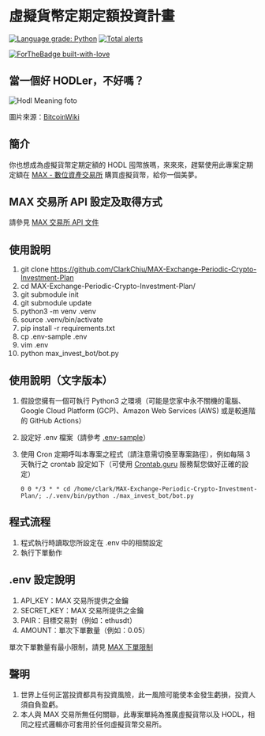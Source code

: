 # 虛擬貨幣定期定額投資計畫

[![Language grade: Python](https://img.shields.io/lgtm/grade/python/g/ClarkChiu/MAX-Exchange-Periodic-Crypto-Investment-Plan.svg?logo=lgtm&logoWidth=18)](https://lgtm.com/projects/g/ClarkChiu/MAX-Exchange-Periodic-Crypto-Investment-Plan/context:python)
[![Total alerts](https://img.shields.io/lgtm/alerts/g/ClarkChiu/MAX-Exchange-Periodic-Crypto-Investment-Plan.svg?logo=lgtm&logoWidth=18)](https://lgtm.com/projects/g/ClarkChiu/MAX-Exchange-Periodic-Crypto-Investment-Plan/alerts/)

[![ForTheBadge built-with-love](http://ForTheBadge.com/images/badges/built-with-love.svg)](https://GitHub.com/Naereen/)


## 當一個好 HODLer，不好嗎？

![Hodl Meaning foto](https://en.bitcoinwiki.org/upload/en/images/thumb/d/db/HODLing.jpg/400px-HODLing.jpg)

圖片來源：[BitcoinWiki](https://en.bitcoinwiki.org/)



## 簡介

你也想成為虛擬貨幣定期定額的 HODL 囤幣族嗎，來來來，趕緊使用此專案定期定額在 [MAX - 數位資產交易所](https://max.maicoin.com/) 購買虛擬貨幣，給你一個美夢。



## MAX 交易所 API 設定及取得方式

請參見 [MAX 交易所 API 文件](https://max.maicoin.com/documents/api) 



## 使用說明

1. git clone https://github.com/ClarkChiu/MAX-Exchange-Periodic-Crypto-Investment-Plan
2. cd MAX-Exchange-Periodic-Crypto-Investment-Plan/
3. git submodule init
4. git submodule update
5. python3 -m venv .venv
6. source .venv/bin/activate
7. pip install -r requirements.txt
8. cp .env-sample .env
9. vim .env
10. python max_invest_bot/bot.py



## 使用說明（文字版本）

1. 假設您擁有一個可執行 Python3 之環境（可能是您家中永不關機的電腦、Google Cloud Platform (GCP)、Amazon Web Services (AWS) 或是較進階的 GitHub Actions）

2. 設定好 .env 檔案（請參考 [.env-sample](https://github.com/ClarkChiu/MAX-Exchange-Periodic-Crypto-Investment-Plan/blob/master/.env-sample)）

3. 使用 Cron 定期呼叫本專案之程式（請注意需切換至專案路徑），例如每隔 3 天執行之 crontab 設定如下（可使用 [Crontab.guru](https://crontab.guru/) 服務幫您做好正確的設定）

   `0 0 */3 * * cd /home/clark/MAX-Exchange-Periodic-Crypto-Investment-Plan/; ./.venv/bin/python ./max_invest_bot/bot.py`
   
   

## 程式流程

1. 程式執行時讀取您所設定在 .env 中的相關設定
2. 執行下單動作



## .env 設定說明

1. API_KEY：MAX 交易所提供之金鑰
2. SECRET_KEY：MAX 交易所提供之金鑰
3. PAIR：目標交易對（例如：ethusdt）
4. AMOUNT：單次下單數量（例如：0.05）



單次下單數量有最小限制，請見  [MAX 下單限制](https://max.maicoin.com/docs/limits)



## 聲明

1. 世界上任何正當投資都具有投資風險，此一風險可能使本金發生虧損，投資人須自負盈虧。
2. 本人與 MAX 交易所無任何關聯，此專案單純為推廣虛擬貨幣以及 HODL，相同之程式邏輯亦可套用於任何虛擬貨幣交易所。 
